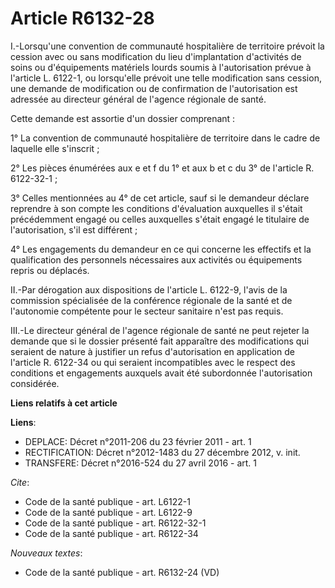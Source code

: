 # Article R6132-28

I.-Lorsqu'une convention de communauté hospitalière de territoire prévoit la cession avec ou sans modification du lieu
d'implantation d'activités de soins ou d'équipements matériels lourds soumis à l'autorisation prévue à l'article L. 6122-1,
ou lorsqu'elle prévoit une telle modification sans cession, une demande de modification ou de confirmation de l'autorisation
est adressée au directeur général de l'agence régionale de santé. 

Cette demande est assortie d'un dossier comprenant : 

1° La convention de communauté hospitalière de territoire dans le cadre de laquelle elle s'inscrit ; 

2° Les pièces énumérées aux e et f du 1° et aux b et c du 3° de l'article R. 6122-32-1 ; 

3° Celles mentionnées au 4° de cet article, sauf si le demandeur déclare reprendre à son compte les conditions d'évaluation
auxquelles il s'était précédemment engagé ou celles auxquelles s'était engagé le titulaire de l'autorisation, s'il est
différent ; 

4° Les engagements du demandeur en ce qui concerne les effectifs et la qualification des personnels nécessaires aux activités
ou équipements repris ou déplacés. 

II.-Par dérogation aux dispositions de l'article L. 6122-9, l'avis de la commission spécialisée de la conférence régionale de
la santé et de l'autonomie compétente pour le secteur sanitaire n'est pas requis. 

III.-Le directeur général de l'agence régionale de santé ne peut rejeter la demande que si le dossier présenté fait
apparaître des modifications qui seraient de nature à justifier un refus d'autorisation en application de l'article R.
6122-34 ou qui seraient incompatibles avec le respect des conditions et engagements auxquels avait été subordonnée
l'autorisation considérée.

**Liens relatifs à cet article**

**Liens**:

  - DEPLACE: Décret n°2011-206 du 23 février 2011 - art. 1
  - RECTIFICATION: Décret n°2012-1483 du 27 décembre 2012, v. init.
  - TRANSFERE: Décret n°2016-524 du 27 avril 2016 - art. 1

_Cite_:

  - Code de la santé publique - art. L6122-1
  - Code de la santé publique - art. L6122-9
  - Code de la santé publique - art. R6122-32-1
  - Code de la santé publique - art. R6122-34

_Nouveaux textes_:

  - Code de la santé publique - art. R6132-24 (VD)
